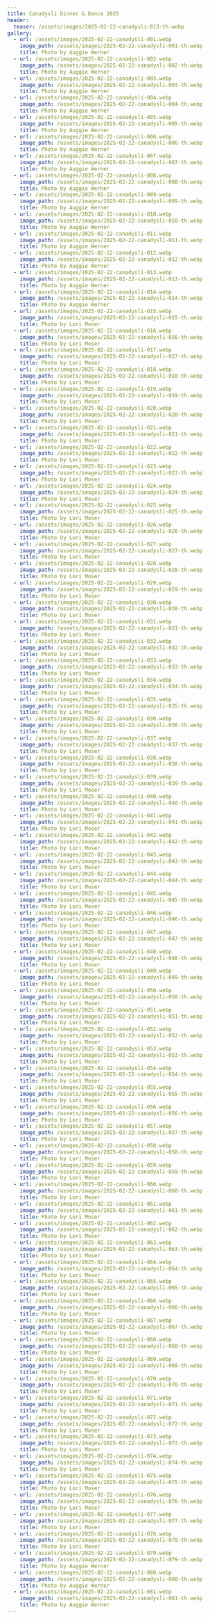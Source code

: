 ```yaml
---
title: Canadysli Dinner & Dance 2025
header:
  teaser: /assets/images/2025-02-22-canadysli-013-th.webp
gallery:
  - url: /assets/images/2025-02-22-canadysli-001.webp
    image_path: /assets/images/2025-02-22-canadysli-001-th.webp
    title: Photo by Auggie Werner
  - url: /assets/images/2025-02-22-canadysli-002.webp
    image_path: /assets/images/2025-02-22-canadysli-002-th.webp
    title: Photo by Auggie Werner
  - url: /assets/images/2025-02-22-canadysli-003.webp
    image_path: /assets/images/2025-02-22-canadysli-003-th.webp
    title: Photo by Auggie Werner
  - url: /assets/images/2025-02-22-canadysli-004.webp
    image_path: /assets/images/2025-02-22-canadysli-004-th.webp
    title: Photo by Auggie Werner
  - url: /assets/images/2025-02-22-canadysli-005.webp
    image_path: /assets/images/2025-02-22-canadysli-005-th.webp
    title: Photo by Auggie Werner
  - url: /assets/images/2025-02-22-canadysli-006.webp
    image_path: /assets/images/2025-02-22-canadysli-006-th.webp
    title: Photo by Auggie Werner
  - url: /assets/images/2025-02-22-canadysli-007.webp
    image_path: /assets/images/2025-02-22-canadysli-007-th.webp
    title: Photo by Auggie Werner
  - url: /assets/images/2025-02-22-canadysli-008.webp
    image_path: /assets/images/2025-02-22-canadysli-008-th.webp
    title: Photo by Auggie Werner
  - url: /assets/images/2025-02-22-canadysli-009.webp
    image_path: /assets/images/2025-02-22-canadysli-009-th.webp
    title: Photo by Auggie Werner
  - url: /assets/images/2025-02-22-canadysli-010.webp
    image_path: /assets/images/2025-02-22-canadysli-010-th.webp
    title: Photo by Auggie Werner
  - url: /assets/images/2025-02-22-canadysli-011.webp
    image_path: /assets/images/2025-02-22-canadysli-011-th.webp
    title: Photo by Auggie Werner
  - url: /assets/images/2025-02-22-canadysli-012.webp
    image_path: /assets/images/2025-02-22-canadysli-012-th.webp
    title: Photo by Auggie Werner
  - url: /assets/images/2025-02-22-canadysli-013.webp
    image_path: /assets/images/2025-02-22-canadysli-013-th.webp
    title: Photo by Auggie Werner
  - url: /assets/images/2025-02-22-canadysli-014.webp
    image_path: /assets/images/2025-02-22-canadysli-014-th.webp
    title: Photo by Auggie Werner
  - url: /assets/images/2025-02-22-canadysli-015.webp
    image_path: /assets/images/2025-02-22-canadysli-015-th.webp
    title: Photo by Lori Moser
  - url: /assets/images/2025-02-22-canadysli-016.webp
    image_path: /assets/images/2025-02-22-canadysli-016-th.webp
    title: Photo by Lori Moser
  - url: /assets/images/2025-02-22-canadysli-017.webp
    image_path: /assets/images/2025-02-22-canadysli-017-th.webp
    title: Photo by Lori Moser
  - url: /assets/images/2025-02-22-canadysli-018.webp
    image_path: /assets/images/2025-02-22-canadysli-018-th.webp
    title: Photo by Lori Moser
  - url: /assets/images/2025-02-22-canadysli-019.webp
    image_path: /assets/images/2025-02-22-canadysli-019-th.webp
    title: Photo by Lori Moser
  - url: /assets/images/2025-02-22-canadysli-020.webp
    image_path: /assets/images/2025-02-22-canadysli-020-th.webp
    title: Photo by Lori Moser
  - url: /assets/images/2025-02-22-canadysli-021.webp
    image_path: /assets/images/2025-02-22-canadysli-021-th.webp
    title: Photo by Lori Moser
  - url: /assets/images/2025-02-22-canadysli-022.webp
    image_path: /assets/images/2025-02-22-canadysli-022-th.webp
    title: Photo by Lori Moser
  - url: /assets/images/2025-02-22-canadysli-023.webp
    image_path: /assets/images/2025-02-22-canadysli-023-th.webp
    title: Photo by Lori Moser
  - url: /assets/images/2025-02-22-canadysli-024.webp
    image_path: /assets/images/2025-02-22-canadysli-024-th.webp
    title: Photo by Lori Moser
  - url: /assets/images/2025-02-22-canadysli-025.webp
    image_path: /assets/images/2025-02-22-canadysli-025-th.webp
    title: Photo by Lori Moser
  - url: /assets/images/2025-02-22-canadysli-026.webp
    image_path: /assets/images/2025-02-22-canadysli-026-th.webp
    title: Photo by Lori Moser
  - url: /assets/images/2025-02-22-canadysli-027.webp
    image_path: /assets/images/2025-02-22-canadysli-027-th.webp
    title: Photo by Lori Moser
  - url: /assets/images/2025-02-22-canadysli-028.webp
    image_path: /assets/images/2025-02-22-canadysli-028-th.webp
    title: Photo by Lori Moser
  - url: /assets/images/2025-02-22-canadysli-029.webp
    image_path: /assets/images/2025-02-22-canadysli-029-th.webp
    title: Photo by Lori Moser
  - url: /assets/images/2025-02-22-canadysli-030.webp
    image_path: /assets/images/2025-02-22-canadysli-030-th.webp
    title: Photo by Lori Moser
  - url: /assets/images/2025-02-22-canadysli-031.webp
    image_path: /assets/images/2025-02-22-canadysli-031-th.webp
    title: Photo by Lori Moser
  - url: /assets/images/2025-02-22-canadysli-032.webp
    image_path: /assets/images/2025-02-22-canadysli-032-th.webp
    title: Photo by Lori Moser
  - url: /assets/images/2025-02-22-canadysli-033.webp
    image_path: /assets/images/2025-02-22-canadysli-033-th.webp
    title: Photo by Lori Moser
  - url: /assets/images/2025-02-22-canadysli-034.webp
    image_path: /assets/images/2025-02-22-canadysli-034-th.webp
    title: Photo by Lori Moser
  - url: /assets/images/2025-02-22-canadysli-035.webp
    image_path: /assets/images/2025-02-22-canadysli-035-th.webp
    title: Photo by Lori Moser
  - url: /assets/images/2025-02-22-canadysli-036.webp
    image_path: /assets/images/2025-02-22-canadysli-036-th.webp
    title: Photo by Lori Moser
  - url: /assets/images/2025-02-22-canadysli-037.webp
    image_path: /assets/images/2025-02-22-canadysli-037-th.webp
    title: Photo by Lori Moser
  - url: /assets/images/2025-02-22-canadysli-038.webp
    image_path: /assets/images/2025-02-22-canadysli-038-th.webp
    title: Photo by Lori Moser
  - url: /assets/images/2025-02-22-canadysli-039.webp
    image_path: /assets/images/2025-02-22-canadysli-039-th.webp
    title: Photo by Lori Moser
  - url: /assets/images/2025-02-22-canadysli-040.webp
    image_path: /assets/images/2025-02-22-canadysli-040-th.webp
    title: Photo by Lori Moser
  - url: /assets/images/2025-02-22-canadysli-041.webp
    image_path: /assets/images/2025-02-22-canadysli-041-th.webp
    title: Photo by Lori Moser
  - url: /assets/images/2025-02-22-canadysli-042.webp
    image_path: /assets/images/2025-02-22-canadysli-042-th.webp
    title: Photo by Lori Moser
  - url: /assets/images/2025-02-22-canadysli-043.webp
    image_path: /assets/images/2025-02-22-canadysli-043-th.webp
    title: Photo by Lori Moser
  - url: /assets/images/2025-02-22-canadysli-044.webp
    image_path: /assets/images/2025-02-22-canadysli-044-th.webp
    title: Photo by Lori Moser
  - url: /assets/images/2025-02-22-canadysli-045.webp
    image_path: /assets/images/2025-02-22-canadysli-045-th.webp
    title: Photo by Lori Moser
  - url: /assets/images/2025-02-22-canadysli-046.webp
    image_path: /assets/images/2025-02-22-canadysli-046-th.webp
    title: Photo by Lori Moser
  - url: /assets/images/2025-02-22-canadysli-047.webp
    image_path: /assets/images/2025-02-22-canadysli-047-th.webp
    title: Photo by Lori Moser
  - url: /assets/images/2025-02-22-canadysli-048.webp
    image_path: /assets/images/2025-02-22-canadysli-048-th.webp
    title: Photo by Lori Moser
  - url: /assets/images/2025-02-22-canadysli-049.webp
    image_path: /assets/images/2025-02-22-canadysli-049-th.webp
    title: Photo by Lori Moser
  - url: /assets/images/2025-02-22-canadysli-050.webp
    image_path: /assets/images/2025-02-22-canadysli-050-th.webp
    title: Photo by Lori Moser
  - url: /assets/images/2025-02-22-canadysli-051.webp
    image_path: /assets/images/2025-02-22-canadysli-051-th.webp
    title: Photo by Lori Moser
  - url: /assets/images/2025-02-22-canadysli-052.webp
    image_path: /assets/images/2025-02-22-canadysli-052-th.webp
    title: Photo by Lori Moser
  - url: /assets/images/2025-02-22-canadysli-053.webp
    image_path: /assets/images/2025-02-22-canadysli-053-th.webp
    title: Photo by Lori Moser
  - url: /assets/images/2025-02-22-canadysli-054.webp
    image_path: /assets/images/2025-02-22-canadysli-054-th.webp
    title: Photo by Lori Moser
  - url: /assets/images/2025-02-22-canadysli-055.webp
    image_path: /assets/images/2025-02-22-canadysli-055-th.webp
    title: Photo by Lori Moser
  - url: /assets/images/2025-02-22-canadysli-056.webp
    image_path: /assets/images/2025-02-22-canadysli-056-th.webp
    title: Photo by Lori Moser
  - url: /assets/images/2025-02-22-canadysli-057.webp
    image_path: /assets/images/2025-02-22-canadysli-057-th.webp
    title: Photo by Lori Moser
  - url: /assets/images/2025-02-22-canadysli-058.webp
    image_path: /assets/images/2025-02-22-canadysli-058-th.webp
    title: Photo by Lori Moser
  - url: /assets/images/2025-02-22-canadysli-059.webp
    image_path: /assets/images/2025-02-22-canadysli-059-th.webp
    title: Photo by Lori Moser
  - url: /assets/images/2025-02-22-canadysli-060.webp
    image_path: /assets/images/2025-02-22-canadysli-060-th.webp
    title: Photo by Lori Moser
  - url: /assets/images/2025-02-22-canadysli-061.webp
    image_path: /assets/images/2025-02-22-canadysli-061-th.webp
    title: Photo by Lori Moser
  - url: /assets/images/2025-02-22-canadysli-062.webp
    image_path: /assets/images/2025-02-22-canadysli-062-th.webp
    title: Photo by Lori Moser
  - url: /assets/images/2025-02-22-canadysli-063.webp
    image_path: /assets/images/2025-02-22-canadysli-063-th.webp
    title: Photo by Lori Moser
  - url: /assets/images/2025-02-22-canadysli-064.webp
    image_path: /assets/images/2025-02-22-canadysli-064-th.webp
    title: Photo by Lori Moser
  - url: /assets/images/2025-02-22-canadysli-065.webp
    image_path: /assets/images/2025-02-22-canadysli-065-th.webp
    title: Photo by Lori Moser
  - url: /assets/images/2025-02-22-canadysli-066.webp
    image_path: /assets/images/2025-02-22-canadysli-066-th.webp
    title: Photo by Lori Moser
  - url: /assets/images/2025-02-22-canadysli-067.webp
    image_path: /assets/images/2025-02-22-canadysli-067-th.webp
    title: Photo by Lori Moser
  - url: /assets/images/2025-02-22-canadysli-068.webp
    image_path: /assets/images/2025-02-22-canadysli-068-th.webp
    title: Photo by Lori Moser
  - url: /assets/images/2025-02-22-canadysli-069.webp
    image_path: /assets/images/2025-02-22-canadysli-069-th.webp
    title: Photo by Lori Moser
  - url: /assets/images/2025-02-22-canadysli-070.webp
    image_path: /assets/images/2025-02-22-canadysli-070-th.webp
    title: Photo by Lori Moser
  - url: /assets/images/2025-02-22-canadysli-071.webp
    image_path: /assets/images/2025-02-22-canadysli-071-th.webp
    title: Photo by Lori Moser
  - url: /assets/images/2025-02-22-canadysli-072.webp
    image_path: /assets/images/2025-02-22-canadysli-072-th.webp
    title: Photo by Lori Moser
  - url: /assets/images/2025-02-22-canadysli-073.webp
    image_path: /assets/images/2025-02-22-canadysli-073-th.webp
    title: Photo by Lori Moser
  - url: /assets/images/2025-02-22-canadysli-074.webp
    image_path: /assets/images/2025-02-22-canadysli-074-th.webp
    title: Photo by Lori Moser
  - url: /assets/images/2025-02-22-canadysli-075.webp
    image_path: /assets/images/2025-02-22-canadysli-075-th.webp
    title: Photo by Lori Moser
  - url: /assets/images/2025-02-22-canadysli-076.webp
    image_path: /assets/images/2025-02-22-canadysli-076-th.webp
    title: Photo by Lori Moser
  - url: /assets/images/2025-02-22-canadysli-077.webp
    image_path: /assets/images/2025-02-22-canadysli-077-th.webp
    title: Photo by Lori Moser
  - url: /assets/images/2025-02-22-canadysli-078.webp
    image_path: /assets/images/2025-02-22-canadysli-078-th.webp
    title: Photo by Lori Moser
  - url: /assets/images/2025-02-22-canadysli-079.webp
    image_path: /assets/images/2025-02-22-canadysli-079-th.webp
    title: Photo by Auggie Werner
  - url: /assets/images/2025-02-22-canadysli-080.webp
    image_path: /assets/images/2025-02-22-canadysli-080-th.webp
    title: Photo by Auggie Werner
  - url: /assets/images/2025-02-22-canadysli-081.webp
    image_path: /assets/images/2025-02-22-canadysli-081-th.webp
    title: Photo by Auggie Werner
---
```

